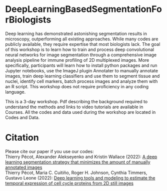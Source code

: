 # DeepLearningBasedSegmentationForBiologists
Deep learning has demonstrated astonishing segmentation results in microscopy, outperforming all existing approaches. While many codes are publicly available, they require expertise that most biologists lack. The goal of this workshop is to learn how to train and process deep convolutional neural networks for image segmentation through a comprehensive image analysis pipeline for immune profiling of 2D multiplexed images. More specifically, participants will learn how to install python packages and run Jupyter notebooks, use the ImageJ plugin Annotater to manually annotate images, train deep learning classifiers and use them to segment tissue and nuclei, identify cell markers, batch process images and analyze them with an R script. This workshop does not require proficiency in any coding language.<br>

This is a 3-day workshop. Pdf describing the background required to understand the methods and links to video tutorials are available in Courses. All the codes and data used during the workshop are located in Codes and Data.

# Citation
Please cite our paper if you use our codes: <br> 
Thierry Pécot, Alexander Alekseyenko and Kristin Wallace (2022): [A deep learning segmentation strategy that minimizes the amount of manually annotated images ](https://f1000research.com/articles/10-256) <br>
Thierry Pécot, Maria C. Cuitiño, Roger H. Johnson, Cynthia Timmers, Gustavo Leone (2022): [Deep learning tools and modeling to estimate the temporal expression of cell cycle proteins from 2D still images](https://journals.plos.org/ploscompbiol/article?id=10.1371/journal.pcbi.1009949)
